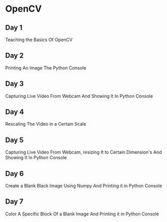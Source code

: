 # OpenCV

## Day 1
Teaching the Basics Of OpenCV

## Day 2
Printing An Image The Python Console

## Day 3
Capturing Live Video From Webcam And Showing It In Python Console

## Day 4
Rescaling The Video in a Certain Scale

## Day 5
Capturing Live Video From Webcam, resizing It to Certain Dimension's And Showing It In Python Console

## Day 6
Create a Blank Black Image Using Numpy And Printing it in Python Console

## Day 7
Color A Specific Block Of a Blank Image And Printing it in Python Console
